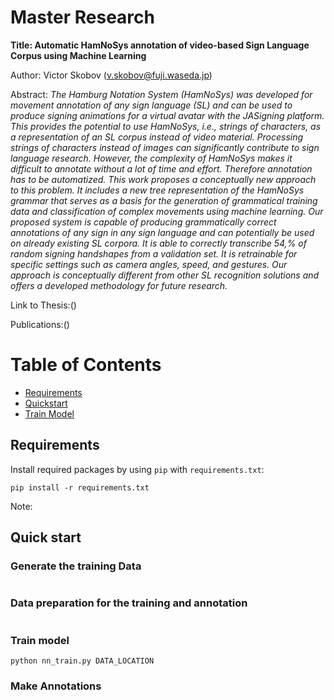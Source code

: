 # Master Research

**Title: Automatic HamNoSys annotation of video-based Sign Language Corpus using Machine Learning**

Author: Victor Skobov (v.skobov@fuji.waseda.jp)

Abstract: *The Hamburg Notation System (HamNoSys) was developed for movement annotation of any sign language (SL) and can be used to produce signing animations for a virtual avatar with the JASigning platform. This provides the potential to use HamNoSys, i.e., strings of characters, as a representation of an SL corpus instead of video material. Processing strings of characters instead of images can significantly contribute to sign language research. However, the complexity of HamNoSys makes it difficult to annotate without a lot of time and effort. Therefore annotation has to be automatized. This work proposes a conceptually new approach to this problem. It includes a new tree representation of the HamNoSys grammar that serves as a basis for the generation of grammatical training data and classification of complex movements using machine learning. Our proposed system is capable of producing grammatically correct annotations of any sign in any sign language and can potentially be used on already existing SL corpora. It is able to correctly transcribe 54\,\% of random signing handshapes from a validation set. It is retrainable for specific settings such as camera angles, speed, and gestures. Our approach is conceptually different from other SL recognition solutions and offers a developed methodology for future research.*

Link to Thesis:()

Publications:()

# Table of Contents
* [Requirements](#requirements)
* [Quickstart](#quickstart)
* [Train Model](#train-model)

## Requirements

Install required packages by using `pip` with `requirements.txt`:

```
pip install -r requirements.txt
```

Note:

## Quick start

### Generate the training Data

```
```

### Data preparation for the training and annotation

```
```


### Train model

```
python nn_train.py DATA_LOCATION
```

### Make Annotations

```
```
